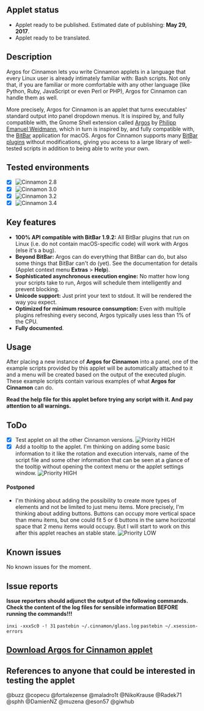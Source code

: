## Applet status

- Applet ready to be published. Estimated date of publishing: **May 29, 2017**.
- Applet ready to be translated.

## Description

Argos for Cinnamon lets you write Cinnamon applets in a language that every Linux user is already intimately familiar with: Bash scripts. Not only that, if you are familiar or more comfortable with any other language (like Python, Ruby, JavaScript or even Perl or PHP), Argos for Cinnamon can handle them as well.

More precisely, Argos for Cinnamon is an applet that turns executables' standard output into panel dropdown menus. It is inspired by, and fully compatible with, the Gnome Shell extension called [Argos](https://github.com/p-e-w/argos) by [Philipp Emanuel Weidmann](https://github.com/p-e-w), which in turn is inspired by, and fully compatible with, the [BitBar](https://github.com/matryer/bitbar) application for macOS. Argos for Cinnamon supports many [BitBar plugins](https://github.com/matryer/bitbar-plugins) without modifications, giving you access to a large library of well-tested scripts in addition to being able to write your own.

## Tested environments

* [x] ![Cinnamon 2.8](https://odyseus.github.io/CinnamonTools/lib/badges/cinn-2.8.svg)
* [x] ![Cinnamon 3.0](https://odyseus.github.io/CinnamonTools/lib/badges/cinn-3.0.svg)
* [x] ![Cinnamon 3.2](https://odyseus.github.io/CinnamonTools/lib/badges/cinn-3.2.svg)
* [x] ![Cinnamon 3.4](https://odyseus.github.io/CinnamonTools/lib/badges/cinn-3.4.svg)

## Key features

- **100% API compatible with BitBar 1.9.2:** All BitBar plugins that run on Linux (i.e. do not contain macOS-specific code) will work with Argos (else it's a bug).
- **Beyond BitBar:** Argos can do everything that BitBar can do, but also some things that BitBar can't do (yet). See the documentation for details (Applet context menu **Extras** > **Help**).
- **Sophisticated asynchronous execution engine:** No matter how long your scripts take to run, Argos will schedule them intelligently and prevent blocking.
- **Unicode support:** Just print your text to stdout. It will be rendered the way you expect.
- **Optimized for minimum resource consumption:** Even with multiple plugins refreshing every second, Argos typically uses less than 1% of the CPU.
- **Fully documented**.

## Usage

After placing a new instance of **Argos for Cinnamon** into a panel, one of the example scripts provided by this applet will be automatically attached to it and a menu will be created based on the output of the executed plugin. These example scripts contain various examples of what **Argos for Cinnamon** can do.

**Read the help file for this applet before trying any script with it. And pay attention to all warnings.**

## ToDo

* [x] Test applet on all the other Cinnamon versions. ![Priority HIGH](https://img.shields.io/badge/Priority-HIGH-orange.svg?style=plastic)
* [x] Add a tooltip to the applet. I'm thinking on adding some basic information to it like the rotation and execution intervals, name of the script file and some other information that can be seen at a glance of the tooltip without opening the context menu or the applet settings window. ![Priority HIGH](https://img.shields.io/badge/Priority-HIGH-orange.svg?style=plastic)

#### Postponed

- I'm thinking about adding the possibility to create more types of elements and not be limited to just menu items. More precisely, I'm thinking about adding buttons. Buttons can occupy more vertical space than menu items, but one could fit 5 or 6 buttons in the same horizontal space that 2 menu items would occupy. But I will start to work on this after this applet reaches an stable state. ![Priority LOW](https://img.shields.io/badge/Priority-LOW-blue.svg?style=plastic)

<!--
Badges
![Priority CRITICAL](https://img.shields.io/badge/Priority-CRITICAL-red.svg?style=plastic)
![Priority HIGH](https://img.shields.io/badge/Priority-HIGH-orange.svg?style=plastic)
![Priority LOW](https://img.shields.io/badge/Priority-LOW-blue.svg?style=plastic)
-->

## Known issues

No known issues for the moment.

## Issue reports

**Issue reporters should adjunct the output of the following commands.**
**Check the content of the log files for sensible information BEFORE running the commands!!!**

`inxi -xxxSc0 -! 31`
`pastebin ~/.cinnamon/glass.log`
`pastebin ~/.xsession-errors`

## [Download Argos for Cinnamon applet](https://odyseus.github.io/CinnamonTools/pkg/0dyseus@ArgosForCinnamon.tar.gz)

## References to anyone that could be interested in testing the applet

@buzz @copecu @fortalezense @maladro1t @NikoKrause @Radek71 @sphh @DamienNZ @muzena @eson57 @giwhub
